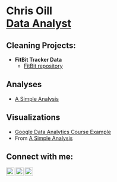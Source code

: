<h1>Chris Oill<br/><a href="https://linkedin.com/in/chrisoill">Data Analyst</a></h1>

<h2>Cleaning Projects:</h2>

- <b>FitBit Tracker Data</b>
  - [FitBit repository](https://github.com/chrisoill/fitbit)

<h2>Analyses</h2>

- [A Simple Analysis](https://www.kaggle.com/code/chrisoill/a-simple-analysis)

<h2>Visualizations</h2>

- [Google Data Analytics Course Example](https://public.tableau.com/app/profile/chrisoill/viz/GoogleDataAnalyticsCourseExample_17114770509550/Sheet1)
- From [A Simple Analysis](https://www.kaggleusercontent.com/kf/167682587/eyJhbGciOiJkaXIiLCJlbmMiOiJBMTI4Q0JDLUhTMjU2In0..qID4zjybfjv9VaBZ2n_t4Q.sZp_ZLAPq6IKS8dOIyhgw4zD_ATcQ0QLyPUpqhl5CD1dZcrv7lRvX1CVvsQyC1nnb_P7vshGdMQUoL-T1dcCVd1_UqEk8gdcrUD_I3lDpWKr529r4WgH85F-sxgJp1Gc8jUGIkXUOgC-0fxLWMjN5Pyjh7SelSpWxVROEDDJ_ZfMArHim6wrPvo1ykJom02z4XJNfisBUehqFmavTCsxYIhnCR-Lcscw6IMWCHq8V-T5CvlG2wUC8fK4-Ipt3XQ3RHItgJLMxZjkOUsQklD3vVYbRxfHTt5DSIqrJORfYBLmyPXfK27vFY5EZH-O515nerxBWOyHKQDemYssrpmQSje4N9tzwc-JEAJCEuyqTh0Zop9SolnPjISJqE01hFEJRkUuyfNPViECJj2oIOuaHqEzyqXvKxC0SsB_CWosbHC_SGyzxofRSerE5SAsU1ngT5eWNlY3fb8K8UcKqviDMZLj5uLdnYknIplJhxe1iWebHZ4M0v6V2Zuoy9ttUryCBL6e2ikc2b4BdgCJxXbZe4l-US5vYVO64_xCQbRlygiEVKELY2rlT2_VLtZqlDg8Prz4BeF8qSIcqupA5C79Obl2faRErr_ssLzse3Dk0Y9vTJqdKeZLyoZAYm7lKGOh76As6tI9vCqxs5K46eKq5NSMGyGYi-IUkgSZksdIKkM.2jCLnK7y3MY3_Jkgkn-Diw/__results___files/__results___5_0.png)

<h2>Connect with me:</h2>

[<img align="left" alt="ChrisOill | LinkedIn" width="22px" src="https://cdn.jsdelivr.net/npm/simple-icons@v3/icons/linkedin.svg" />][linkedin]
[<img align="left" alt="ChrisOill | Kaggle" width="22px" src="https://cdn.jsdelivr.net/npm/simple-icons@v3/icons/kaggle.svg" />][kaggle]
[<img align="left" alt="ChrisOill | Kaggle" width="22px" src="https://cdn.jsdelivr.net/npm/simple-icons@v3/icons/tableau.svg" />][tableau]

[linkedin]: https://linkedin.com/in/chrisoill
[kaggle]: https://www.kaggle.com/chrisoill
[tableau]: https://public.tableau.com/app/profile/christopher.oill/vizzes


<!--
**joshmadakor1/joshmadakor1** is a ✨ _special_ ✨ repository because its `README.md` (this file) appears on your GitHub profile.

